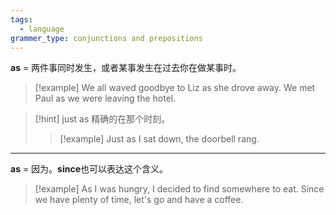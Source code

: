 ```yaml
---
tags:
  - language
grammer_type: conjunctions and prepositions
---
```

**as** = 两件事同时发生，或者某事发生在过去你在做某事时。

> [!example]
> We all waved goodbye to Liz as she drove away.
> We met Paul as we were leaving the hotel.

> [!hint] just as
> 精确的在那个时刻。
> > [!example]
> > Just as I sat down, the doorbell rang.

---

**as** = 因为。**since**也可以表达这个含义。

> [!example]
> As I was hungry, I decided to find somewhere to eat.
> Since we have plenty of time, let's go and have a coffee.